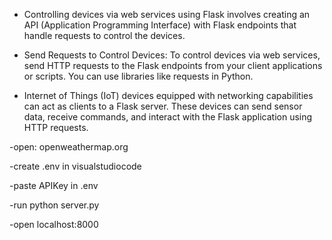 - Controlling devices via web services using Flask involves creating an API (Application Programming Interface) with Flask endpoints that handle requests to control the devices. 

- Send Requests to Control Devices: To control devices via web services, send HTTP requests to the Flask endpoints from your client applications or scripts. You can use libraries like requests in Python.

- Internet of Things (IoT) devices equipped with networking capabilities can act as clients to a Flask server. These devices can send sensor data, receive commands, and interact with the Flask application using HTTP requests.

-open: openweathermap.org

-create .env in visualstudiocode

-paste APIKey in .env

-run python server.py

-open localhost:8000

